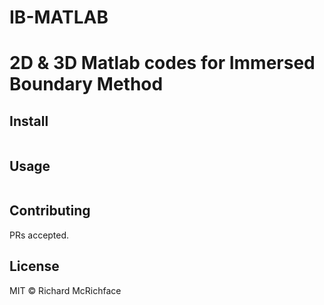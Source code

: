 # IB-MATLAB

# 2D &amp; 3D Matlab codes for Immersed Boundary Method


## Install

```
```

## Usage

```
```

## Contributing

PRs accepted.

## License

MIT © Richard McRichface
